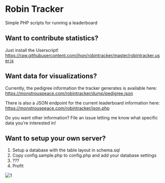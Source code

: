 # Robin Tracker
Simple PHP scripts for running a leaderboard

## Want to contribute statistics?
Just install the Userscript! https://raw.githubusercontent.com/jhon/robintracker/master/robintracker.user.js

## Want data for visualizations?
Currently, the pedigree information the tracker generates is available here: https://monstrouspeace.com/robintracker/dump/pedigree.json

There is also a JSON endpoint for the current leaderboard information here: https://monstrouspeace.com/robintracker/json.php

Do you want other information? File an issue letting me know what specific data you're interested in!

## Want to setup your own server?
1. Setup a database with the table layout in schema.sql
2. Copy config.sample.php to config.php and add your database settings
3. ???
4. Profit

![1](https://i.imgur.com/356mnqb.png)
